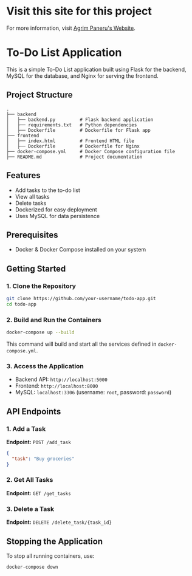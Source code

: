 # Visit this site for this project
For more information, visit [Agrim Paneru's Website](https://agrimpaneru.com.np/blog/jenkins-webhooks-cicd/).
# To-Do List Application

This is a simple To-Do List application built using Flask for the backend, MySQL for the database, and Nginx for serving the frontend.

## Project Structure
```
.
├── backend
│   ├── backend.py         # Flask backend application
│   ├── requirements.txt   # Python dependencies
│   ├── Dockerfile         # Dockerfile for Flask app
├── frontend
│   ├── index.html         # Frontend HTML file
│   ├── Dockerfile         # Dockerfile for Nginx
├── docker-compose.yml     # Docker Compose configuration file
├── README.md              # Project documentation
```

## Features
- Add tasks to the to-do list
- View all tasks
- Delete tasks
- Dockerized for easy deployment
- Uses MySQL for data persistence

## Prerequisites
- Docker & Docker Compose installed on your system

## Getting Started

### 1. Clone the Repository
```sh
git clone https://github.com/your-username/todo-app.git
cd todo-app
```

### 2. Build and Run the Containers
```sh
docker-compose up --build
```
This command will build and start all the services defined in `docker-compose.yml`.

### 3. Access the Application
- Backend API: `http://localhost:5000`
- Frontend: `http://localhost:8000`
- MySQL: `localhost:3306` (username: `root`, password: `password`)

## API Endpoints

### 1. Add a Task
**Endpoint:** `POST /add_task`
```json
{
  "task": "Buy groceries"
}
```

### 2. Get All Tasks
**Endpoint:** `GET /get_tasks`

### 3. Delete a Task
**Endpoint:** `DELETE /delete_task/{task_id}`

## Stopping the Application
To stop all running containers, use:
```sh
docker-compose down
```

